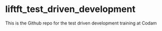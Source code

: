 # liftft_test_driven_development
This is the Github repo for the test driven development training at Codam
